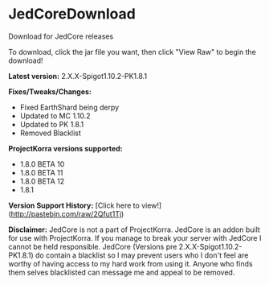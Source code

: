 # JedCoreDownload
Download for JedCore releases

To download, click the jar file you want, then click "View Raw" to begin the download!

**Latest version:** 2.X.X-Spigot1.10.2-PK1.8.1

**Fixes/Tweaks/Changes:**
- Fixed EarthShard being derpy
- Updated to MC 1.10.2
- Updated to PK 1.8.1
- Removed Blacklist

**ProjectKorra versions supported:**
- 1.8.0 BETA 10
- 1.8.0 BETA 11
- 1.8.0 BETA 12
- 1.8.1

**Version Support History:**
[Click here to view!] (http://pastebin.com/raw/2Qfut1Tj)

**Disclaimer:** JedCore is not a part of ProjectKorra. JedCore is an addon built for use with ProjectKorra. If you manage to break your server with JedCore I cannot be held responsible. JedCore (Versions pre 2.X.X-Spigot1.10.2-PK1.8.1) do contain a blacklist so I may prevent users who I don't feel are worthy of having access to my hard work from using it. Anyone who finds them selves blacklisted can message me and appeal to be removed.
